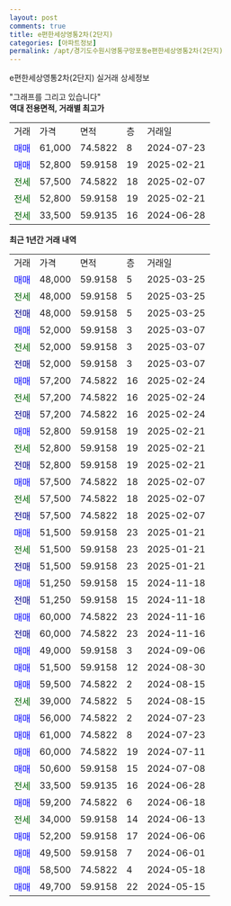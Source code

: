 ```yaml
---
layout: post
comments: true
title: e편한세상영통2차(2단지)
categories: [아파트정보]
permalink: /apt/경기도수원시영통구망포동e편한세상영통2차(2단지)
---
```


e편한세상영통2차(2단지) 실거래 상세정보

<script type="text/javascript">
  google.charts.load('current', {'packages':['line', 'corechart']});
  google.charts.setOnLoadCallback(drawChart);

  function drawChart() {
    var data = new google.visualization.DataTable();
    data.addColumn('date', '거래일');
    data.addColumn('number', "매매");
    data.addColumn('number', "전세");
    data.addColumn('number', "전매");

    data.addRows([[new Date(Date.parse("2025-03-25")), 48000, null, null], [new Date(Date.parse("2025-03-25")), null, 48000, null], [new Date(Date.parse("2025-03-25")), null, null, 48000], [new Date(Date.parse("2025-03-07")), 52000, null, null], [new Date(Date.parse("2025-03-07")), null, 52000, null], [new Date(Date.parse("2025-03-07")), null, null, 52000], [new Date(Date.parse("2025-02-24")), 57200, null, null], [new Date(Date.parse("2025-02-24")), null, 57200, null], [new Date(Date.parse("2025-02-24")), null, null, 57200], [new Date(Date.parse("2025-02-21")), 52800, null, null], [new Date(Date.parse("2025-02-21")), null, 52800, null], [new Date(Date.parse("2025-02-21")), null, null, 52800], [new Date(Date.parse("2025-02-07")), 57500, null, null], [new Date(Date.parse("2025-02-07")), null, 57500, null], [new Date(Date.parse("2025-02-07")), null, null, 57500], [new Date(Date.parse("2025-01-21")), 51500, null, null], [new Date(Date.parse("2025-01-21")), null, 51500, null], [new Date(Date.parse("2025-01-21")), null, null, 51500], [new Date(Date.parse("2024-11-18")), 51250, null, null], [new Date(Date.parse("2024-11-18")), null, null, 51250], [new Date(Date.parse("2024-11-16")), 60000, null, null], [new Date(Date.parse("2024-11-16")), null, null, 60000], [new Date(Date.parse("2024-09-06")), 49000, null, null], [new Date(Date.parse("2024-08-30")), 51500, null, null], [new Date(Date.parse("2024-08-15")), 59500, null, null], [new Date(Date.parse("2024-08-15")), null, 39000, null], [new Date(Date.parse("2024-07-23")), 56000, null, null], [new Date(Date.parse("2024-07-23")), 61000, null, null], [new Date(Date.parse("2024-07-11")), 60000, null, null], [new Date(Date.parse("2024-07-08")), 50600, null, null], [new Date(Date.parse("2024-06-28")), null, 33500, null], [new Date(Date.parse("2024-06-18")), 59200, null, null], [new Date(Date.parse("2024-06-13")), null, 34000, null], [new Date(Date.parse("2024-06-06")), 52200, null, null], [new Date(Date.parse("2024-06-01")), 49500, null, null], [new Date(Date.parse("2024-05-18")), 58500, null, null], [new Date(Date.parse("2024-05-15")), 49700, null, null]]);

    var options = {
      hAxis: {
        format: 'yyyy/MM/dd'
      },    
      lineWidth: 0,
      pointsVisible: true,    
      title: '최근 1년간 유형별 실거래가 분포',
      legend: { position: 'bottom' }
    };

    var formatter = new google.visualization.NumberFormat({pattern:'###,###'} );
    formatter.format(data, 1);
    formatter.format(data, 2);
    
    setTimeout(function() {
        var chart = new google.visualization.LineChart(document.getElementById('columnchart_material'));
        chart.draw(data, (options));
        document.getElementById('loading').style.display = 'none';
    }, 200);
  }
</script>


<div id="loading" style="z-index:20; display: block; margin-left: 0px">"그래프를 그리고 있습니다"</div>
<div id="columnchart_material" style="width: 95%; margin-left: 0px; display: block"></div>
<!-- contents start -->
<b>역대 전용면적, 거래별 최고가</b>
<table class="sortable">
    <tr>
      <td>거래</td>
      <td>가격</td>
      <td>면적</td>
      <td>층</td>
      <td>거래일</td>
    </tr>
        <tr>
          <td><a style="color: blue">매매</a></td>
          <td>61,000</td>
          <td>74.5822</td>
          <td>8</td>
          <td>2024-07-23</td>
        </tr>            <tr>
          <td><a style="color: blue">매매</a></td>
          <td>52,800</td>
          <td>59.9158</td>
          <td>19</td>
          <td>2025-02-21</td>
        </tr>        
        <tr>
              <td><a style="color: darkgreen">전세</a></td>
              <td>57,500</td>
              <td>74.5822</td>
              <td>18</td>
              <td>2025-02-07</td>
            </tr>            <tr>
              <td><a style="color: darkgreen">전세</a></td>
              <td>52,800</td>
              <td>59.9158</td>
              <td>19</td>
              <td>2025-02-21</td>
            </tr>            <tr>
              <td><a style="color: darkgreen">전세</a></td>
              <td>33,500</td>
              <td>59.9135</td>
              <td>16</td>
              <td>2024-06-28</td>
            </tr>        
    
</table>

<b>최근 1년간 거래 내역</b>

<table class="sortable">
    <tr>
      <td>거래</td>
      <td>가격</td>
      <td>면적</td>
      <td>층</td>
      <td>거래일</td>
    </tr>
    <tr>
      <td><a style="color: blue">매매</a></td>
      <td>48,000</td>
      <td>59.9158</td>
      <td>5</td>
      <td>2025-03-25</td>
    </tr>          <tr>
      <td><a style="color: darkgreen">전세</a></td>
      <td>48,000</td>
      <td>59.9158</td>
      <td>5</td>
      <td>2025-03-25</td>
    </tr>          <tr>
      <td><a style="color: darkblue">전매</a></td>
      <td>48,000</td>
      <td>59.9158</td>
      <td>5</td>
      <td>2025-03-25</td>
    </tr>          <tr>
      <td><a style="color: blue">매매</a></td>
      <td>52,000</td>
      <td>59.9158</td>
      <td>3</td>
      <td>2025-03-07</td>
    </tr>          <tr>
      <td><a style="color: darkgreen">전세</a></td>
      <td>52,000</td>
      <td>59.9158</td>
      <td>3</td>
      <td>2025-03-07</td>
    </tr>          <tr>
      <td><a style="color: darkblue">전매</a></td>
      <td>52,000</td>
      <td>59.9158</td>
      <td>3</td>
      <td>2025-03-07</td>
    </tr>          <tr>
      <td><a style="color: blue">매매</a></td>
      <td>57,200</td>
      <td>74.5822</td>
      <td>16</td>
      <td>2025-02-24</td>
    </tr>          <tr>
      <td><a style="color: darkgreen">전세</a></td>
      <td>57,200</td>
      <td>74.5822</td>
      <td>16</td>
      <td>2025-02-24</td>
    </tr>          <tr>
      <td><a style="color: darkblue">전매</a></td>
      <td>57,200</td>
      <td>74.5822</td>
      <td>16</td>
      <td>2025-02-24</td>
    </tr>          <tr>
      <td><a style="color: blue">매매</a></td>
      <td>52,800</td>
      <td>59.9158</td>
      <td>19</td>
      <td>2025-02-21</td>
    </tr>          <tr>
      <td><a style="color: darkgreen">전세</a></td>
      <td>52,800</td>
      <td>59.9158</td>
      <td>19</td>
      <td>2025-02-21</td>
    </tr>          <tr>
      <td><a style="color: darkblue">전매</a></td>
      <td>52,800</td>
      <td>59.9158</td>
      <td>19</td>
      <td>2025-02-21</td>
    </tr>          <tr>
      <td><a style="color: blue">매매</a></td>
      <td>57,500</td>
      <td>74.5822</td>
      <td>18</td>
      <td>2025-02-07</td>
    </tr>          <tr>
      <td><a style="color: darkgreen">전세</a></td>
      <td>57,500</td>
      <td>74.5822</td>
      <td>18</td>
      <td>2025-02-07</td>
    </tr>          <tr>
      <td><a style="color: darkblue">전매</a></td>
      <td>57,500</td>
      <td>74.5822</td>
      <td>18</td>
      <td>2025-02-07</td>
    </tr>          <tr>
      <td><a style="color: blue">매매</a></td>
      <td>51,500</td>
      <td>59.9158</td>
      <td>23</td>
      <td>2025-01-21</td>
    </tr>          <tr>
      <td><a style="color: darkgreen">전세</a></td>
      <td>51,500</td>
      <td>59.9158</td>
      <td>23</td>
      <td>2025-01-21</td>
    </tr>          <tr>
      <td><a style="color: darkblue">전매</a></td>
      <td>51,500</td>
      <td>59.9158</td>
      <td>23</td>
      <td>2025-01-21</td>
    </tr>          <tr>
      <td><a style="color: blue">매매</a></td>
      <td>51,250</td>
      <td>59.9158</td>
      <td>15</td>
      <td>2024-11-18</td>
    </tr>          <tr>
      <td><a style="color: darkblue">전매</a></td>
      <td>51,250</td>
      <td>59.9158</td>
      <td>15</td>
      <td>2024-11-18</td>
    </tr>          <tr>
      <td><a style="color: blue">매매</a></td>
      <td>60,000</td>
      <td>74.5822</td>
      <td>23</td>
      <td>2024-11-16</td>
    </tr>          <tr>
      <td><a style="color: darkblue">전매</a></td>
      <td>60,000</td>
      <td>74.5822</td>
      <td>23</td>
      <td>2024-11-16</td>
    </tr>          <tr>
      <td><a style="color: blue">매매</a></td>
      <td>49,000</td>
      <td>59.9158</td>
      <td>3</td>
      <td>2024-09-06</td>
    </tr>          <tr>
      <td><a style="color: blue">매매</a></td>
      <td>51,500</td>
      <td>59.9158</td>
      <td>12</td>
      <td>2024-08-30</td>
    </tr>          <tr>
      <td><a style="color: blue">매매</a></td>
      <td>59,500</td>
      <td>74.5822</td>
      <td>2</td>
      <td>2024-08-15</td>
    </tr>          <tr>
      <td><a style="color: darkgreen">전세</a></td>
      <td>39,000</td>
      <td>74.5822</td>
      <td>5</td>
      <td>2024-08-15</td>
    </tr>          <tr>
      <td><a style="color: blue">매매</a></td>
      <td>56,000</td>
      <td>74.5822</td>
      <td>2</td>
      <td>2024-07-23</td>
    </tr>          <tr>
      <td><a style="color: blue">매매</a></td>
      <td>61,000</td>
      <td>74.5822</td>
      <td>8</td>
      <td>2024-07-23</td>
    </tr>          <tr>
      <td><a style="color: blue">매매</a></td>
      <td>60,000</td>
      <td>74.5822</td>
      <td>19</td>
      <td>2024-07-11</td>
    </tr>          <tr>
      <td><a style="color: blue">매매</a></td>
      <td>50,600</td>
      <td>59.9158</td>
      <td>15</td>
      <td>2024-07-08</td>
    </tr>          <tr>
      <td><a style="color: darkgreen">전세</a></td>
      <td>33,500</td>
      <td>59.9135</td>
      <td>16</td>
      <td>2024-06-28</td>
    </tr>          <tr>
      <td><a style="color: blue">매매</a></td>
      <td>59,200</td>
      <td>74.5822</td>
      <td>6</td>
      <td>2024-06-18</td>
    </tr>          <tr>
      <td><a style="color: darkgreen">전세</a></td>
      <td>34,000</td>
      <td>59.9158</td>
      <td>14</td>
      <td>2024-06-13</td>
    </tr>          <tr>
      <td><a style="color: blue">매매</a></td>
      <td>52,200</td>
      <td>59.9158</td>
      <td>17</td>
      <td>2024-06-06</td>
    </tr>          <tr>
      <td><a style="color: blue">매매</a></td>
      <td>49,500</td>
      <td>59.9158</td>
      <td>7</td>
      <td>2024-06-01</td>
    </tr>          <tr>
      <td><a style="color: blue">매매</a></td>
      <td>58,500</td>
      <td>74.5822</td>
      <td>4</td>
      <td>2024-05-18</td>
    </tr>          <tr>
      <td><a style="color: blue">매매</a></td>
      <td>49,700</td>
      <td>59.9158</td>
      <td>22</td>
      <td>2024-05-15</td>
    </tr>      </table>
<!-- contents end -->    

